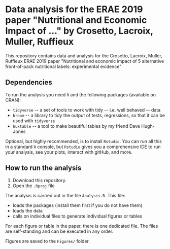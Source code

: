 # Data analysis for the ERAE 2019 paper "Nutritional and Economic Impact of ..." by Crosetto, Lacroix, Muller, Ruffieux

This repository contains data and analysis for the Crosetto, Lacroix, Muller, Ruffieux ERAE 2019 paper "Nutritional and economic impact of 5 alternative front-of-pack nutritional labels: experimental evidence"

## Dependencies 

To run the analysis you need `R` and the following packages (available on CRAN):

- `tidyverse` -- a set of tools to work with tidy -- i.e. well behaved -- data
- `broom` -- a library to tidy the output of tests, regressions, so that it can be used with `tidyverse`
- `huxtable` -- a tool to make beautiful tables by my friend Dave Hugh-Jones

Optional, but highly recommended, is to install `Rstudio`. You can run all this in a standard `R` console, but `Rstudio` gives you a comprehensive IDE to run your analysis, see your plots, interact with gitHub, and more. 

## How to run the analysis

1. Download this repository. 
2. Open the `.Rproj` file 

The analysis is carried out in the file `Analysis.R`. This file:

- loads the packages (install them first if you do not have them)
- loads the data
- calls on individual files to generate individual figures or tables

For each figure or table in the paper, there is one dedicated file. The files are self-standing and can be executed in any order. 

Figures are saved to the `Figures/` folder. 